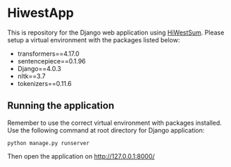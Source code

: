 # HiwestApp

This is repository for the Django web application using [HiWestSum](https://github.com/ruijietey/HiWestSum). 
Please setup a virtual environment with the packages listed below:
<ul>
  <li>transformers==4.17.0</li>
  <li>sentencepiece==0.1.96</li>
  <li>Django==4.0.3</li>
  <li>nltk==3.7</li>
  <li>tokenizers==0.11.6</li>
</ul>

## Running the application
Remember to use the correct virtual environment with packages installed. Use the following command at root directory for Django application:
```
python manage.py runserver
```
Then open the application on http://127.0.0.1:8000/
